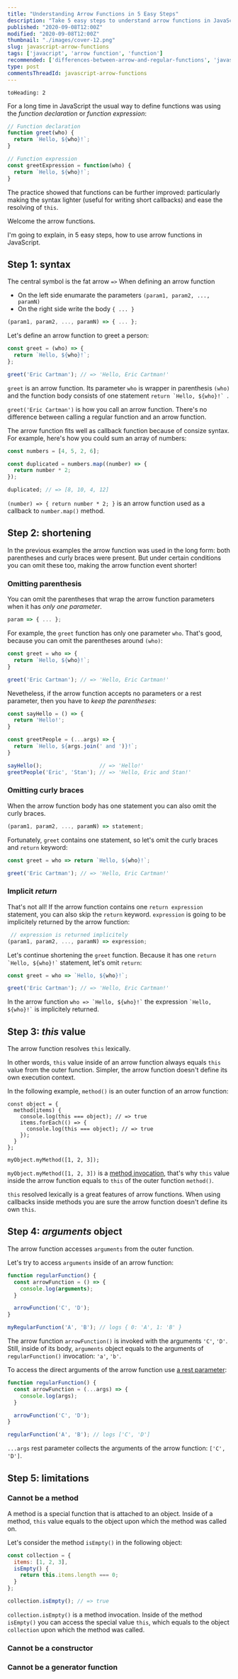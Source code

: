 ```yaml
---
title: "Understanding Arrow Functions in 5 Easy Steps"
description: "Take 5 easy steps to understand arrow functions in JavaScript: syntax, shortening, this value, arguments, and limitations."
published: "2020-09-08T12:00Z"
modified: "2020-09-08T12:00Z"
thumbnail: "./images/cover-12.png"
slug: javascript-arrow-functions
tags: ['javacript', 'arrow function', 'function']
recommended: ['differences-between-arrow-and-regular-functions', 'javascript-arrow-functions-best-practices']
type: post
commentsThreadId: javascript-arrow-functions
---
```


```toc
toHeading: 2
```

For a long time in JavaScript the usual way to define functions was using the *function declaration* or *function expression*:

```javascript
// Function declaration
function greet(who) {
  return `Hello, ${who}!`;
}

// Function expression
const greetExpression = function(who) {
  return `Hello, ${who}!`;
}
```

The practice showed that functions can be further improved: particularly making the syntax lighter (useful for writing short callbacks) and ease the resolving of `this`.  

Welcome the arrow functions.  

I'm going to explain, in 5 easy steps, how to use arrow functions in JavaScript.

## Step 1: syntax

The central symbol is the fat arrow `=>`  When defining an arrow function

* On the left side enumarate the parameters `(param1, param2, ..., paramN) `
* On the right side write the body `{ ... }`

```javascript
(param1, param2, ..., paramN) => { ... };
```

Let's define an arrow function to greet a person:

```javascript
const greet = (who) => {
  return `Hello, ${who}!`;
};

greet('Eric Cartman'); // => 'Hello, Eric Cartman!'
```

`greet` is an arrow function. Its parameter `who` is wrapper in parenthesis `(who)` and the function body consists of one statement ``return `Hello, ${who}!` ``.  

`greet('Eric Cartman')` is how you call an arrow function. There's no difference between calling a regular function and an arrow function.  

The arrow function fits well as callback function because of consize syntax. For example, here's how you could sum an array of numbers:

```javascript
const numbers = [4, 5, 2, 6];

const duplicated = numbers.map((number) => {
  return number * 2;
});

duplicated; // => [8, 10, 4, 12]
```

`(number) => { return number * 2; }` is an arrow function used as a callback to `number.map()` method.  

## Step 2: shortening

In the previous examples the arrow function was used in the long form: both parentheses and curly braces were present. But under certain conditions you can omit these too, making the arrow function event shorter!  

### Omitting parenthesis

You can omit the parentheses that wrap the arrow function parameters when it has *only one parameter*.  

```javascript
param => { ... };
```

For example, the `greet` function has only one parameter `who`. That's good, because you can omit the parentheses around `(who)`:

```javascript
const greet = who => {
  return `Hello, ${who}!`;
}

greet('Eric Cartman'); // => 'Hello, Eric Cartman!'
```

Nevetheless, if the arrow function accepts no parameters or a rest parameter, then you have to *keep the parentheses*:

```javascript
const sayHello = () => {
  return 'Hello!';
}

const greetPeople = (...args) => {
  return `Hello, ${args.join(' and ')}!`;
}

sayHello();                  // => 'Hello!'
greetPeople('Eric', 'Stan'); // => 'Hello, Eric and Stan!'
```

### Omitting curly braces

When the arrow function body has one statement you can also omit the curly braces.  

```javascript
(param1, param2, ..., paramN) => statement;
```

Fortunately, `greet` contains one statement, so let's omit the curly braces and `return` keyword:

```javascript
const greet = who => return `Hello, ${who}!`;

greet('Eric Cartman'); // => 'Hello, Eric Cartman!'
```

### Implicit *return*

That's not all! If the arrow function contains one `return expression` statement, you can also skip the `return` keyword. `expression` is going to be implicitely returned by the arrow function:  

```javascript
 // expression is returned implicitely
(param1, param2, ..., paramN) => expression;
```

Let's continue shortening the `greet` function. Because it has one `` return `Hello, ${who}!` `` statement, let's omit `return`:

```javascript
const greet = who => `Hello, ${who}!`;

greet('Eric Cartman'); // => 'Hello, Eric Cartman!'
```

In the arrow function `` who => `Hello, ${who}!` `` the expression `` `Hello, ${who}!` `` is implicitely returned.

## Step 3: *this* value

The arrow function resolves `this` lexically. 

In other words, `this` value inside of an arrow function always equals `this` value from the outer function. Simpler, the arrow function doesn't define its own execution context.  

In the following example, `method()` is an outer function of an arrow function:

```javascript{4-6}
const object = {
  method(items) {
    console.log(this === object); // => true
    items.forEach(() => {
      console.log(this === object); // => true
    });
  }
};

myObject.myMethod([1, 2, 3]); 
```

`myObject.myMethod([1, 2, 3])` is a [method invocation](/gentle-explanation-of-this-in-javascript/#3-method-invocation), that's why  `this` value inside the arrow function equals to `this` of the outer function `method()`.   

`this` resolved lexically is a great features of arrow functions. When using callbacks inside methods you are sure the arrow function doesn't define its own `this`.  

## Step 4: *arguments* object

The arrow function accesses `arguments` from the outer function.  

Let's try to access `arguments` inside of an arrow function:

```javascript
function regularFunction() {
  const arrowFunction = () => {
    console.log(arguments);
  }

  arrowFunction('C', 'D');
}

myRegularFunction('A', 'B'); // logs { 0: 'A', 1: 'B' }
```

The arrow function `arrowFunction()` is invoked with the arguments `'C'`, `'D'`. Still, inside of its body, `arguments` object equals to the arguments of `regularFunction()` invocation: `'a'`, `'b'`.  

To access the direct arguments of the arrow function use [a rest parameter](/javascript-function-parameters/#5-rest-parameters):

```javascript
function regularFunction() {
  const arrowFunction = (...args) => {
    console.log(args);
  }

  arrowFunction('C', 'D');
}

regularFunction('A', 'B'); // logs ['C', 'D']
```

`...args` rest parameter collects the arguments of the arrow function: `['C', 'D']`.  

## Step 5: limitations

### Cannot be a method

A method is a special function that is attached to an object. Inside of a method, `this` value equals to the object upon which the method was called on.

Let's consider the method `isEmpty()` in the following object:
```javascript
const collection = {
  items: [1, 2, 3],
  isEmpty() {
    return this.items.length === 0;
  }
};

collection.isEmpty(); // => true
```

`collection.isEmpty()` is a method invocation. Inside of the method `isEmpty()` you can access the special value `this`, which equals to the object `collection` upon which the method was called.  



### Cannot be a constructor

### Cannot be a generator function
